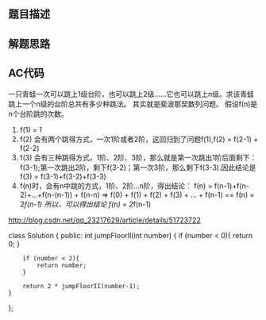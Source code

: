 
## 题目描述


## 解题思路


## AC代码

一只青蛙一次可以跳上1级台阶，也可以跳上2级……它也可以跳上n级。求该青蛙跳上一个n级的台阶总共有多少种跳法。
其实就是斐波那契数列问题。
假设f(n)是n个台阶跳的次数。
  1. f(1) = 1
  2. f(2) 会有两个跳得方式，一次1阶或者2阶，这回归到了问题f(1),f(2) = f(2-1) + f(2-2)
  3. f(3) 会有三种跳得方式，1阶、2阶、3阶，那么就是第一次跳出1阶后面剩下：f(3-1);第一次跳出2阶，剩下f(3-2)；第一次3阶，那么剩下f(3-3).因此结论是
f(3) = f(3-1)+f(3-2)+f(3-3)
  4. f(n)时，会有n中跳的方式，1阶、2阶...n阶，得出结论：
f(n) = f(n-1)+f(n-2)+...+f(n-(n-1)) + f(n-n) => f(0) + f(1) + f(2) + f(3) + ... + f(n-1) == f(n) = 2*f(n-1)
所以，可以得出结论
f(n) = 2*f(n-1)

http://blog.csdn.net/qq_23217629/article/details/51723722

class Solution {
public:
    int jumpFloorII(int number) {
        if (number < 0){
            return 0;
        }
        
        if (number < 2){
            return number;
        }
        
        return 2 * jumpFloorII(number-1);
    }
};